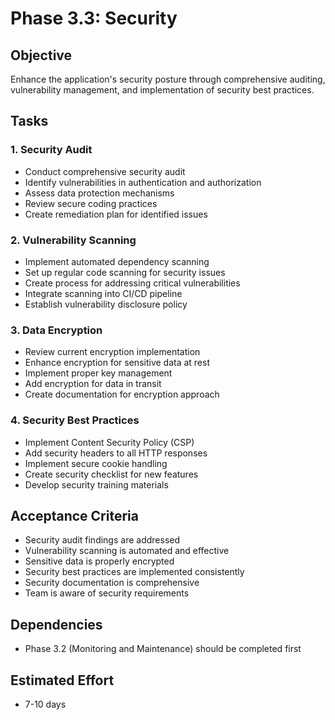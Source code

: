 # Phase 3.3: Security

## Objective
Enhance the application's security posture through comprehensive auditing, vulnerability management, and implementation of security best practices.

## Tasks

### 1. Security Audit
- Conduct comprehensive security audit
- Identify vulnerabilities in authentication and authorization
- Assess data protection mechanisms
- Review secure coding practices
- Create remediation plan for identified issues

### 2. Vulnerability Scanning
- Implement automated dependency scanning
- Set up regular code scanning for security issues
- Create process for addressing critical vulnerabilities
- Integrate scanning into CI/CD pipeline
- Establish vulnerability disclosure policy

### 3. Data Encryption
- Review current encryption implementation
- Enhance encryption for sensitive data at rest
- Implement proper key management
- Add encryption for data in transit
- Create documentation for encryption approach

### 4. Security Best Practices
- Implement Content Security Policy (CSP)
- Add security headers to all HTTP responses
- Implement secure cookie handling
- Create security checklist for new features
- Develop security training materials

## Acceptance Criteria
- Security audit findings are addressed
- Vulnerability scanning is automated and effective
- Sensitive data is properly encrypted
- Security best practices are implemented consistently
- Security documentation is comprehensive
- Team is aware of security requirements

## Dependencies
- Phase 3.2 (Monitoring and Maintenance) should be completed first

## Estimated Effort
- 7-10 days